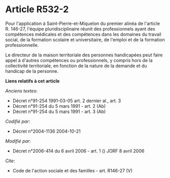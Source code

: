 # Article R532-2

Pour l'application à Saint-Pierre-et-Miquelon du premier alinéa de l'article R. 146-27, l'équipe pluridisciplinaire réunit
des professionnels ayant des compétences médicales et des compétences dans les domaines du travail social, de la formation
scolaire et universitaire, de l'emploi et de la formation professionnelle.

Le directeur de la maison territoriale des personnes handicapées peut faire appel à d'autres compétences ou professionnels, y
compris hors de la collectivité territoriale, en fonction de la nature de la demande et du handicap de la personne.

**Liens relatifs à cet article**

_Anciens textes_:

  - Décret n°91-254 1991-03-05 art. 2 dernier al., art. 3
  - Décret n°91-254 du 5 mars 1991 - art. 2 (Ab)
  - Décret n°91-254 du 5 mars 1991 - art. 3 (Ab)

_Codifié par_:

  - Décret n°2004-1136 2004-10-21

_Modifié par_:

  - Décret n°2006-414 du 6 avril 2006 - art. 1 () JORF 8 avril 2006

_Cite_:

  - Code de l'action sociale et des familles - art. R146-27 (V)
